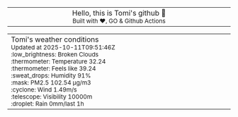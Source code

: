 
<div align="center">
<table>
<tbody>
<td align="center">
<img width="2000" height="0"><br>
Hello, this is Tomi's github 👋<br>
<sup>Built with ❤️, GO & Github Actions</sup><br>
<img width="2000" height="0">
</td>
</tbody>
</table>
</div>
<table>
<tbody>
<td align="left">
<img width="2000" height="0"><br>
Tomi's weather conditions<br>
<sup>Updated at 2025-10-11T09:51:46Z</sup><br>
<sup>:low_brightness: Broken Clouds</sup><br>
<sup>:thermometer: Temperature 32.24 </sup><br>
<sup>:thermometer: Feels like 39.24</sup><br>
<sup>:sweat_drops: Humidity 91%</sup><br>
<sup>:mask: PM2.5 102.54 μg/m3</sup><br>
<sup>:cyclone: Wind 1.49m/s </sup><br>
<sup>:telescope: Visibility 10000m </sup><br>
<sup>:droplet: Rain 0mm/last 1h </sup><br>
<img width="2000" height="0">
</td>
<td align="left">
<img width="2000" height="0"><br>
<br>
<img width="2000" height="0">
</td>
</tbody>
</table>
</div>
    